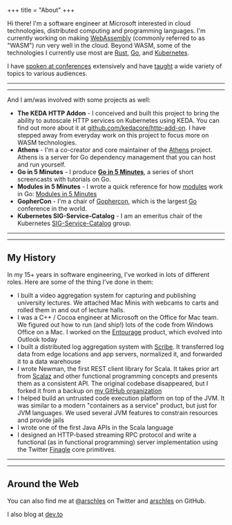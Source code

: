 +++
title = "About"
+++

Hi there! I'm a software engineer at Microsoft interested in cloud technologies, distributed computing and programming languages. I'm currently working on making [WebAssembly](https://webassembly.org/) (commonly referred to as "WASM") run very well in the cloud. Beyond WASM, some of the technologies I currently use most are [Rust](https://rust-lang.org), [Go](https://golang.org), and [Kubernetes](https://kubernetes.io).

I have [spoken at conferences](/speaking) extensively and have [taught](/teaching) a wide variety of topics to various audiences.

---
---

And I am/was involved with some projects as well:

- **The KEDA HTTP Addon** - I conceived and built this project to bring the ability to autoscale HTTP services on Kubernetes using KEDA. You can find out more about it at [github.com/kedacore/http-add-on](https://github.com/kedacore/http-add-on). I have stepped away from everyday work on this project to focus more on WASM technologies.
- **Athens** - I'm a co-creator and core maintainer of the [Athens](http://docs.gomods.io) project. Athens is a server for Go dependency management that you can host and run yourself.
- **Go in 5 Minutes** - I produce **[Go in 5 Minutes](https://gifm.dev)**, a series of short screencasts with tutorials on Go.
- **Modules in 5 Minutes** - I wrote a quick reference for how [modules](https://blog.golang.org/using-go-modules) work in Go: [Modules in 5 Minutes](/modules5)
- **GopherCon** - I'm a chair of [Gophercon](https://gophercon.com), which is the largest [Go](https://golang.org) conference in the world.
- **Kubernetes SIG-Service-Catalog** - I am an emeritus chair of the Kubernetes [SIG-Service-Catalog](https://svc-cat.io/) group.

---
---

## My History

In my 15+ years in software engineering, I've worked in lots of different roles. Here are some of the thing I've done in them:

- I built a video aggregation system for capturing and publishing university lectures. We attached Mac Minis with webcams to carts and rolled them in and out of lecture halls.
- I was a C++ / Cocoa engineer at Microsoft on the Office for Mac team. We figured out how to run (and ship!) lots of the code from Windows Office on a Mac. I worked on the [Entourage](https://en.wikipedia.org/wiki/Microsoft_Entourage) product, which evolved into Outlook today
- I built a distributed log aggregation system with [Scribe](https://engineering.fb.com/data-infrastructure/scribe/). It transferred log data from edge locations and app servers, normalized it, and forwarded it to a data warehouse
- I wrote Newman, the first REST client library for Scala. It takes prior art from [Scalaz](https://github.com/scalaz/scalaz) and other functional programming concepts and presents them as a consistent API. The original codebase disappeared, but I forked it from a backup on [my GitHub organization](https://github.com/arschles/newman)
- I helped build an untrusted code execution platform on top of the JVM. It was similar to a modern "containers as a service" product, but just for JVM languages. We used several JVM features to constrain resources and provide jails
- I wrote one of the first Java APIs in the Scala language
- I designed an HTTP-based streaming RPC protocol and write a functional (as in functional programming) server implementation using the Twitter [Finagle](https://github.com/twitter/finagle) core primitives.

---
---

## Around the Web

You can also find me at [@arschles](https://twitter.com/arschles) on Twitter and [arschles](https://github.com/arschles) on GitHub.

I also blog at [dev.to](https://dev.to/arschles)
